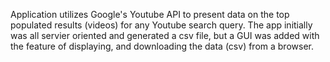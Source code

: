 Application utilizes Google's Youtube API to present data on the top populated results (videos) for any Youtube search query. The app initially was all servier oriented and generated a csv file, but a GUI was added with the feature of displaying, and downloading the data (csv) from a browser.
